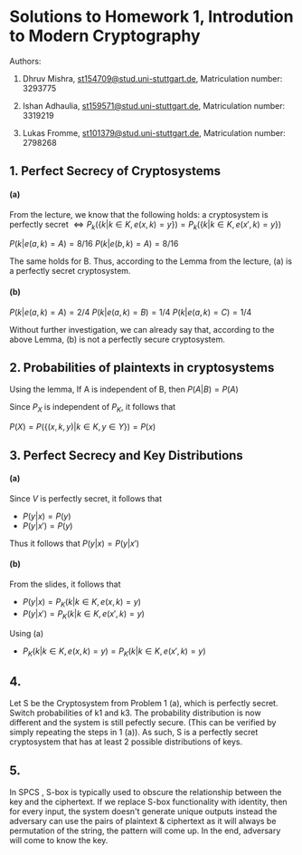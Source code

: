 # Solutions to Homework 1, Introdution to Modern Cryptography
Authors:

1. Dhruv Mishra, st154709@stud.uni-stuttgart.de, Matriculation number: 3293775

2. Ishan Adhaulia, st159571@stud.uni-stuttgart.de, Matriculation number: 3319219

3. Lukas Fromme, st101379@stud.uni-stuttgart.de, Matriculation number: 2798268

## 1. Perfect Secrecy of Cryptosystems
#### (a)
From the lecture, we know that the following holds: a cryptosystem is perfectly secret $\Leftrightarrow P_k(\{k|k \in K, e(x,k)=y\}) = P_k(\{k|k \in K, e(x',k)=y\})$

$P(k|e(a,k)=A)=8/16$
$P(k|e(b,k)=A)=8/16$

The same holds for B.
Thus, according to the Lemma from the lecture, (a) is a perfectly secret cryptosystem.

#### (b)
$P(k|e(a,k)=A)=2/4$
$P(k|e(a,k)=B)=1/4$
$P(k|e(a,k)=C)=1/4$

Without further investigation, we can already say that, according to the above Lemma, (b) is not a perfectly secure cryptosystem.

## 2. Probabilities of plaintexts in cryptosystems
Using the lemma, If A is independent of B, then $P(A|B) = P(A)$

Since $P_X$ is independent of $P_K$, it follows that

$P(X) = P(\{(x,k,y) | k \in K, y \in Y\}) = P(x)$

## 3. Perfect Secrecy and Key Distributions
#### (a)
Since $V$ is perfectly secret, it follows that
- $P(y|x) = P(y)$
- $P(y|x') = P(y)$

Thus it follows that $P(y|x) = P(y|x')$

#### (b)
From the slides, it follows that
- $P(y|x) = P_K({k|k \in K, e(x,k)=y})$
- $P(y|x') = P_K({k|k \in K, e(x',k)=y})$

Using (a)
- $P_K({k|k \in K, e(x,k)=y}) = P_K({k|k \in K, e(x',k)=y})$

## 4.
Let S be the Cryptosystem from Problem 1 (a), which is perfectly secret.
Switch probabilities of k1 and k3. The probability distribution is now
different and the system is still pefectly secure. (This can be
verified by simply repeating the steps in 1 (a)).
As such, S is a perfectly secret cryptosystem that has at least 2 possible
distributions of keys.

## 5. 
In SPCS , S-box is typically used to obscure the relationship between the key and the ciphertext. If we replace S-box functionality with identity, then for every input, the system doesn't generate unique outputs instead  the adversary can use the pairs of plaintext & ciphertext as it will always be permutation of the string, the pattern will come up. In the end, adversary will come to know the key.
